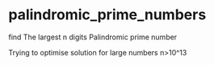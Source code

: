 # palindromic_prime_numbers

<h>find The largest n digits Palindromic prime number</h>
<p>Trying to optimise solution for large numbers n>10^13 </p>

